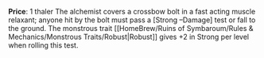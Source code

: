 **Price**: 1 thaler
The alchemist covers a crossbow bolt in a fast acting muscle relaxant; anyone hit by the bolt must pass a [Strong –Damage] test or fall to the ground. The monstrous trait [[HomeBrew/Ruins of Symbaroum/Rules & Mechanics/Monstrous Traits/Robust|Robust]] gives +2 in Strong per level when rolling this test.
